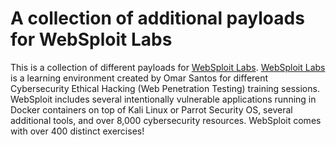 # A collection of additional payloads for WebSploit Labs
This is a collection of different payloads for [WebSploit Labs](https://websploit.org/). [WebSploit Labs](https://websploit.org/) is a learning environment created by Omar Santos for different Cybersecurity Ethical Hacking (Web Penetration Testing) training sessions. WebSploit includes several intentionally vulnerable applications running in Docker containers on top of Kali Linux or Parrot Security OS, several additional tools, and over 8,000 cybersecurity resources. WebSploit comes with over 400 distinct exercises!

